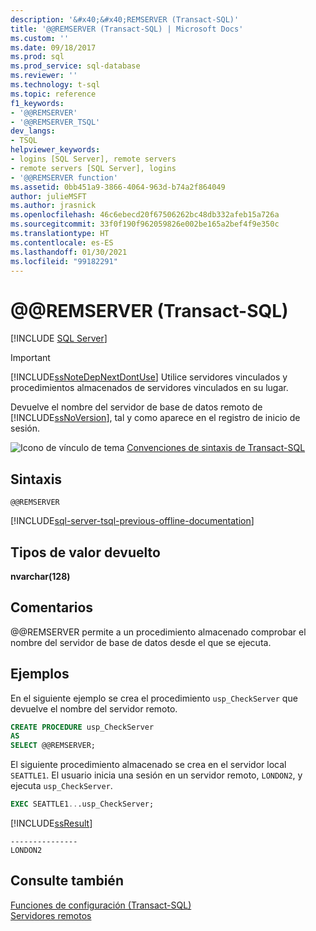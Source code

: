 ```yaml
---
description: '&#x40;&#x40;REMSERVER (Transact-SQL)'
title: '@@REMSERVER (Transact-SQL) | Microsoft Docs'
ms.custom: ''
ms.date: 09/18/2017
ms.prod: sql
ms.prod_service: sql-database
ms.reviewer: ''
ms.technology: t-sql
ms.topic: reference
f1_keywords:
- '@@REMSERVER'
- '@@REMSERVER_TSQL'
dev_langs:
- TSQL
helpviewer_keywords:
- logins [SQL Server], remote servers
- remote servers [SQL Server], logins
- '@@REMSERVER function'
ms.assetid: 0bb451a9-3866-4064-963d-b74a2f864049
author: julieMSFT
ms.author: jrasnick
ms.openlocfilehash: 46c6ebecd20f67506262bc48db332afeb15a726a
ms.sourcegitcommit: 33f0f190f962059826e002be165a2bef4f9e350c
ms.translationtype: HT
ms.contentlocale: es-ES
ms.lasthandoff: 01/30/2021
ms.locfileid: "99182291"
---
```

# <a name="x40x40remserver-transact-sql"></a>&#x40;&#x40;REMSERVER (Transact-SQL)
[!INCLUDE [SQL Server](../../includes/applies-to-version/sqlserver.md)]

    
> [!IMPORTANT]  
>  [!INCLUDE[ssNoteDepNextDontUse](../../includes/ssnotedepnextdontuse-md.md)] Utilice servidores vinculados y procedimientos almacenados de servidores vinculados en su lugar.  
  
 Devuelve el nombre del servidor de base de datos remoto de [!INCLUDE[ssNoVersion](../../includes/ssnoversion-md.md)], tal y como aparece en el registro de inicio de sesión.  
  
 ![Icono de vínculo de tema](../../database-engine/configure-windows/media/topic-link.gif "Icono de vínculo de tema") [Convenciones de sintaxis de Transact-SQL](../../t-sql/language-elements/transact-sql-syntax-conventions-transact-sql.md)  
  
## <a name="syntax"></a>Sintaxis  
  
```syntaxsql  
@@REMSERVER  
```  

[!INCLUDE[sql-server-tsql-previous-offline-documentation](../../includes/sql-server-tsql-previous-offline-documentation.md)]

## <a name="return-types"></a>Tipos de valor devuelto
 **nvarchar(128)**  
  
## <a name="remarks"></a>Comentarios  
 @@REMSERVER permite a un procedimiento almacenado comprobar el nombre del servidor de base de datos desde el que se ejecuta.  
  
## <a name="examples"></a>Ejemplos  
 En el siguiente ejemplo se crea el procedimiento `usp_CheckServer` que devuelve el nombre del servidor remoto.  
  
```sql  
CREATE PROCEDURE usp_CheckServer  
AS  
SELECT @@REMSERVER;  
```  
  
 El siguiente procedimiento almacenado se crea en el servidor local `SEATTLE1`. El usuario inicia una sesión en un servidor remoto, `LONDON2`, y ejecuta `usp_CheckServer`.  
  
```sql  
EXEC SEATTLE1...usp_CheckServer;  
```  
  
 [!INCLUDE[ssResult](../../includes/ssresult-md.md)]  
  
```  
---------------  
LONDON2  
```  
  
## <a name="see-also"></a>Consulte también  
 [Funciones de configuración &#40;Transact-SQL&#41;](../../t-sql/functions/configuration-functions-transact-sql.md)   
 [Servidores remotos](../../database-engine/configure-windows/remote-servers.md)  
  
  
